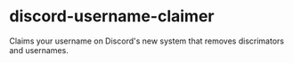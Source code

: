 # discord-username-claimer
Claims your username on Discord's new system that removes discrimators and usernames.
